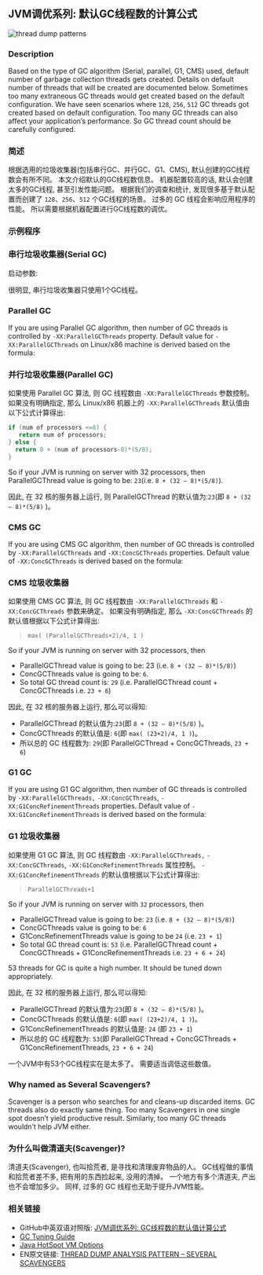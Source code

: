 ## JVM调优系列: 默认GC线程数的计算公式

![thread dump patterns](https://i0.wp.com/blog.fastthread.io/wp-content/uploads/2015/09/too-many-cleaners.jpg?fit=640%2C359&ssl=1)

### Description

Based on the type of GC algorithm (Serial, parallel, G1, CMS) used, default number of garbage collection threads gets created. Details on default number of threads that will be created are documented below. Sometimes too many extraneous GC threads would get created based on the default configuration. We have seen scenarios where `128`, `256`, `512`  GC threads got created based on default configuration. Too many GC threads can also affect your application’s performance. So GC thread count should be carefully configured.

### 简述

根据选用的垃圾收集器(包括串行GC、并行GC、G1、CMS), 默认创建的GC线程数会有所不同。
本文介绍默认的GC线程数信息。
机器配置较高的话, 默认会创建太多的GC线程, 甚至引发性能问题。
根据我们的调查和统计, 发现很多基于默认配置而创建了 `128`、`256`、`512` 个GC线程的场景。
过多的 GC 线程会影响应用程序的性能。
所以需要根据机器配置进行GC线程数的调优。

### 示例程序


### 串行垃圾收集器(Serial GC)

启动参数:

很明显, 串行垃圾收集器只使用1个GC线程。


### Parallel GC

If you are using Parallel GC algorithm, then number of GC threads is controlled by `-XX:ParallelGCThreads` property. Default value for `-XX:ParallelGCThreads` on Linux/x86 machine is derived based on the formula:

### 并行垃圾收集器(Parallel GC)

如果使用 Parallel GC 算法, 则 GC 线程数由 `-XX:ParallelGCThreads` 参数控制。
如果没有明确指定, 那么 Linux/x86 机器上的 `-XX:ParallelGCThreads` 默认值由以下公式计算得出:

```c
if (num of processors <=8) {
   return num of processors;
} else {
  return 8 + (num of processors-8)*(5/8);
}
```

So if your JVM is running on server with 32 processors, then ParallelGCThread value is going to be: `23`(i.e. `8 + (32 – 8)*(5/8)`).

因此, 在 32 核的服务器上运行, 则 ParallelGCThread 的默认值为:`23`(即 `8 + (32 – 8)*(5/8)` )。


### CMS GC

If you are using CMS GC algorithm, then number of GC threads is controlled by `-XX:ParallelGCThreads` and `-XX:ConcGCThreads` properties. Default value of `-XX:ConcGCThreads` is derived based on the formula:

### CMS 垃圾收集器

如果使用 CMS GC 算法, 则 GC 线程数由 `-XX:ParallelGCThreads` 和 `-XX:ConcGCThreads` 参数来确定。
如果没有明确指定, 那么 `-XX:ConcGCThreads` 的默认值根据以下公式计算得出:

> `max( (ParallelGCThreads+2)/4, 1 )`

So if your JVM is running on server with 32 processors, then

- ParallelGCThread value is going to be: 23 (i.e. `8 + (32 – 8)*(5/8)`)
- ConcGCThreads value is going to be: `6`.
- So total GC thread count is: `29` (i.e. ParallelGCThread  count + ConcGCThreads  i.e. `23 + 6`)

因此, 在 32 核的服务器上运行, 那么可以得知:

- ParallelGCThread 的默认值为:`23`(即 `8 + (32 – 8)*(5/8)` )。
- ConcGCThreads 的默认值是: `6`(即 `max( (23+2)/4, 1 )`)。
- 所以总的 GC 线程数为: `29`(即 ParallelGCThread + ConcGCThreads, `23 + 6`)

### G1 GC

If you are using G1 GC algorithm, then number of GC threads is controlled by `-XX:ParallelGCThreads,` `-XX:ConcGCThreads`, `-XX:G1ConcRefinementThreads` properties. Default value of `-XX:G1ConcRefinementThreads` is derived based on the formula:

### G1 垃圾收集器

如果使用 G1 GC 算法, 则 GC 线程数由 `-XX:ParallelGCThreads,` `-XX:ConcGCThreads`, `-XX:G1ConcRefinementThreads` 属性控制。
`-XX:G1ConcRefinementThreads` 的默认值根据以下公式计算得出:

> `ParallelGCThreads+1`

So if your JVM is running on server with `32` processors, then

- ParallelGCThread value is going to be: `23` (i.e. `8 + (32 – 8)*(5/8)`)
- ConcGCThreads value is going to be: `6`
- G1ConcRefinementThreads value is going to be `24` (i.e. `23 + 1`)
- So total GC thread count is: `53` (i.e. ParallelGCThread  count + ConcGCThreads + G1ConcRefinementThreads i.e. `23 + 6 + 24`)

53 threads for GC is quite a high number. It should be tuned down appropriately.

因此, 在 32 核的服务器上运行, 那么可以得知:

- ParallelGCThread 的默认值为:`23`(即 `8 + (32 – 8)*(5/8)` )。
- ConcGCThreads 的默认值是: `6`(即 `max( (23+2)/4, 1 )`)。
- G1ConcRefinementThreads 的默认值是: `24` (即 `23 + 1`)
- 所以总的 GC 线程数为: `53`(即 ParallelGCThread + ConcGCThreads + G1ConcRefinementThreads, `23 + 6 + 24`)

一个JVM中有53个GC线程实在是太多了。 需要适当调低这些数值。

### Why named as Several Scavengers?

Scavenger is a person who searches for and cleans-up discarded items. GC threads also do exactly same thing. Too many Scavengers in one single spot doesn’t yield productive result. Similarly, too many GC threads wouldn’t help JVM either.

### 为什么叫做清道夫(Scavenger)?

清道夫(Scavenger), 也叫拾荒者, 是寻找和清理废弃物品的人。
GC线程做的事情和拾荒者差不多, 把有用的东西捡起来, 没用的清掉。
一个地方有多个清道夫, 产出也不会增加多少。
同样, 过多的 GC 线程也无助于提升JVM性能。


### 相关链接

- GitHub中英双语对照版: [JVM调优系列: GC线程数的默认值计算公式](https://github.com/cncounter/translation/blob/master/tiemao_2022/03_gc_thread_count/README.md)
- [GC Tuning Guide](https://docs.oracle.com/javase/8/docs/technotes/guides/vm/gctuning/)
- [Java HotSpot VM Options](https://www.oracle.com/java/technologies/javase/vmoptions-jsp.html)
- EN原文链接: [THREAD DUMP ANALYSIS PATTERN – SEVERAL SCAVENGERS](https://blog.fastthread.io/2015/09/02/thread-dump-analysis-pattern-several-scavengers/)
